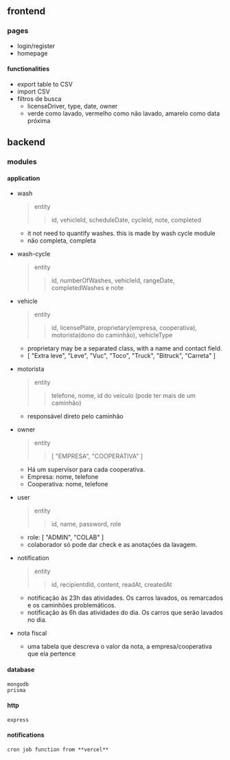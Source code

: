 ## frontend

### pages
- login/register 
- homepage

#### functionalities
- export table to CSV
- import CSV
- filtros de busca
    - licenseDriver, type, date, owner
    - verde como lavado, vermelho como não lavado, amarelo como data próxima

## backend 

### modules

#### application 
- wash
    > entity
    >> id, vehicleId, scheduleDate, cycleId, note, completed
    - it not need to quantify washes. this is made by wash cycle module
    - não completa, completa

- wash-cycle
    > entity
    >> id, numberOfWashes, vehicleId, rangeDate, completedWashes e note 

- vehicle
    > entity
    >> id, licensePlate, proprietary(empresa, cooperativa), motorista(dono do caminhão), vehicleType
    - proprietary may be a separated class, with a name and contact field.
    - [ "Extra leve", "Leve", "Vuc", "Toco", "Truck", "Bitruck", "Carreta" ]
    
- motorista
    > entity
    >> telefone, nome, id do veículo (pode ter mais de um caminhão)
    - responsável direto pelo caminhão

- owner
    > entity
    >> [ "EMPRESA", "COOPERATIVA" ]
    - Há um supervisor para cada cooperativa. 
    - Empresa: nome, telefone
    - Cooperativa: nome, telefone

- user
    > entity
    >> id, name, password, role
    - role: [ "ADMIN", "COLAB" ]
    - colaborador só pode dar check e as anotações da lavagem.
    
- notification
    > entity
    >> id, recipientdId, content, readAt, createdAt
    - notificação às 23h das atividades. Os carros lavados, os remarcados e os caminhões problemáticos.
    - notificação às 6h das atividades do dia. Os carros que serão lavados no dia.

- nota fiscal
    - uma tabela que descreva o valor da nota, a empresa/cooperativa que ela pertence

#### database 
    mongodb
    prisma

#### http 
    express

#### notifications
    cron job function from **vercel**

